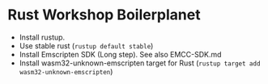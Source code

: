 # Rust Workshop Boilerplanet

- Install rustup.
- Use stable rust (`rustup default stable`)
- Install Emscripten SDK (Long step). See also EMCC-SDK.md
- Install wasm32-unknown-emscripten target for Rust (`rustup target add wasm32-unknown-emscripten`)
